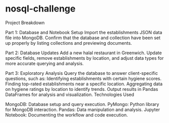 # nosql-challenge

Project Breakdown

Part 1: Database and Notebook Setup
Import the establishments JSON data file into MongoDB.
Confirm that the database and collection have been set up properly by listing collections and previewing documents.

Part 2: Database Updates
Add a new halal restaurant in Greenwich.
Update specific fields, remove establishments by location, and adjust data types for more accurate querying and analysis.

Part 3: Exploratory Analysis
Query the database to answer client-specific questions, such as:
Identifying establishments with certain hygiene scores.
Finding top-rated establishments near a specific location.
Aggregating data on hygiene ratings by location to identify trends.
Output results in Pandas DataFrames for analysis and visualization.
Technologies Used

MongoDB: Database setup and query execution.
PyMongo: Python library for MongoDB interaction.
Pandas: Data manipulation and analysis.
Jupyter Notebook: Documenting the workflow and code execution.
